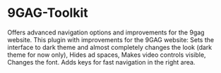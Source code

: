 # 9GAG-Toolkit

Offers advanced navigation options and improvements for the 9gag website.
This plugin with improvements for the 9GAG website:
Sets the interface to dark theme and almost completely changes the look (dark theme for now only),
Hides ad spaces,
Makes video controls visible,
Changes the font.
Adds keys for fast navigation in the right area.
